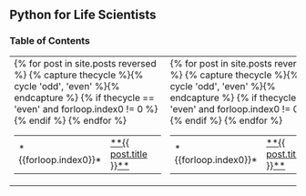 ## Python for Life Scientists

### Table of Contents

<table>
  <tr>
    <td>
        <table>
            {% for post in site.posts reversed %}
            {% capture thecycle %}{% cycle 'odd', 'even' %}{% endcapture %}
            {% if thecycle == 'even' and forloop.index0 != 0 %}
            <tr>
                <td>*{{forloop.index0}}*</td>
                <td><a href="{{site.url}}/#/{{forloop.index0}}">**{{ post.title }}**</a><td>
            </tr>
            {% endif %}
            {% endfor %}
        </table>
    </td>
    <td>
         <table>
            {% for post in site.posts reversed %}
            {% capture thecycle %}{% cycle 'odd', 'even' %}{% endcapture %}
            {% if thecycle == 'even' and forloop.index0 != 0 %}
            <tr>
                <td>*{{forloop.index0}}*</td>
                <td><a href="{{site.url}}/#/{{forloop.index0}}">**{{ post.title }}**</a><td>
            </tr>
            {% endif %}
            {% endfor %}
        </table>
    </td>
  </tr>
</table>

